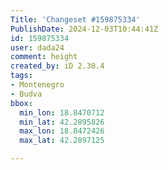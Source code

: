 ```yaml
---
Title: 'Changeset #159875334'
PublishDate: 2024-12-03T10:44:41Z
id: 159875334
user: dada24
comment: height
created_by: iD 2.30.4
tags:
- Montenegro
- Budva
bbox:
  min_lon: 18.8470712
  min_lat: 42.2895826
  max_lon: 18.8472426
  max_lat: 42.2897125

---
```

